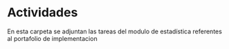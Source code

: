# Actividades
En esta carpeta se adjuntan las tareas del modulo de estadística referentes al portafolio de implementacion
